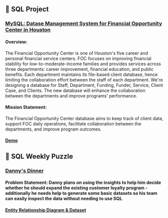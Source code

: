 ## :memo: SQL Project

 ### [MySQL: Datase Management System for Financial Opportunity Center in Houston](https://github.com/Ellypham92/sql-data-analysis/tree/main/sql%20houston%20foc)

####  Overview:
The Financial Opportunity Center is one of Houston's five career and personal financial service centers. FOC focuses on improving financial stability for low-to-moderate-income families and provides services across three departments: career improvement, financial education, and public benefits. Each department maintains its file-based client database, hence limiting the collaboration effort between the staff of each department. We're designing a database for Staff, Department, Funding, Funder, Service, Client Case, and Clients. The new database will enhance the collaboration between the departments and improve programs' performance.
####  Mission Statement: 
The Financial Opportunity Center database aims to keep track of client data, support FOC daily operations, facilitate collaboration between the departments, and improve program outcomes.
#### [Demo](https://uhdowntown-my.sharepoint.com/personal/phamn45_gator_uhd_edu/_layouts/15/onedrive.aspx?id=%2Fpersonal%2Fphamn45%5Fgator%5Fuhd%5Fedu%2FDocuments%2FAttachments%2FDemo%2DEmily%2Dand%2DElly%2Emp4&parent=%2Fpersonal%2Fphamn45%5Fgator%5Fuhd%5Fedu%2FDocuments%2FAttachments&ga=1)

## :rainbow: SQL Weekly Puzzle
 ### [Danny's Dinner](https://github.com/Ellypham92/sql-data-analysis/blob/main/weekly%20challenge/mysql%20danny's%20dinner%20code)
 #### Problem Statement: Danny plans on using the insights to help him decide whether he should expand the existing customer loyalty program - additionally he needs help to generate some basic datasets so his team can easily inspect the data without needing to use SQL
 #### [Entity Relationship Diagram & Dataset](https://8weeksqlchallenge.com/case-study-1/)


